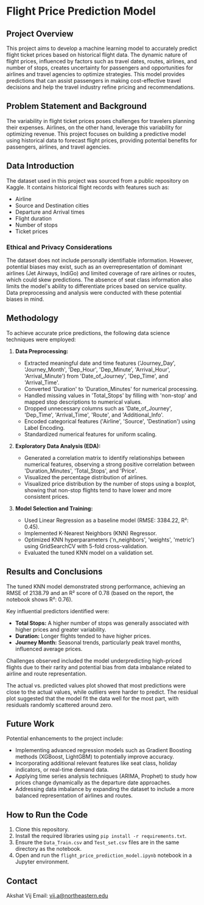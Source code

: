 # Flight Price Prediction Model

## Project Overview

This project aims to develop a machine learning model to accurately predict flight ticket prices based on historical flight data. The dynamic nature of flight prices, influenced by factors such as travel dates, routes, airlines, and number of stops, creates uncertainty for passengers and opportunities for airlines and travel agencies to optimize strategies. This model provides predictions that can assist passengers in making cost-effective travel decisions and help the travel industry refine pricing and recommendations.

## Problem Statement and Background

The variability in flight ticket prices poses challenges for travelers planning their expenses. Airlines, on the other hand, leverage this variability for optimizing revenue. This project focuses on building a predictive model using historical data to forecast flight prices, providing potential benefits for passengers, airlines, and travel agencies.

## Data Introduction

The dataset used in this project was sourced from a public repository on Kaggle. It contains historical flight records with features such as:
* Airline
* Source and Destination cities
* Departure and Arrival times
* Flight duration
* Number of stops
* Ticket prices

### Ethical and Privacy Considerations

The dataset does not include personally identifiable information. However, potential biases may exist, such as an overrepresentation of dominant airlines (Jet Airways, IndiGo) and limited coverage of rare airlines or routes, which could skew predictions. The absence of seat class information also limits the model's ability to differentiate prices based on service quality. Data preprocessing and analysis were conducted with these potential biases in mind.

## Methodology

To achieve accurate price predictions, the following data science techniques were employed:

1.  **Data Preprocessing:**
    * Extracted meaningful date and time features ('Journey\_Day', 'Journey\_Month', 'Dep\_Hour', 'Dep\_Minute', 'Arrival\_Hour', 'Arrival\_Minute') from 'Date\_of\_Journey', 'Dep\_Time', and 'Arrival\_Time'.
    * Converted 'Duration' to 'Duration\_Minutes' for numerical processing.
    * Handled missing values in 'Total\_Stops' by filling with 'non-stop' and mapped stop descriptions to numerical values.
    * Dropped unnecessary columns such as 'Date\_of\_Journey', 'Dep\_Time', 'Arrival\_Time', 'Route', and 'Additional\_Info'.
    * Encoded categorical features ('Airline', 'Source', 'Destination') using Label Encoding.
    * Standardized numerical features for uniform scaling.

2.  **Exploratory Data Analysis (EDA):**
    * Generated a correlation matrix to identify relationships between numerical features, observing a strong positive correlation between 'Duration\_Minutes', 'Total\_Stops', and 'Price'.
    * Visualized the percentage distribution of airlines.
    * Visualized price distribution by the number of stops using a boxplot, showing that non-stop flights tend to have lower and more consistent prices.

3.  **Model Selection and Training:**
    * Used Linear Regression as a baseline model (RMSE: 3384.22, R²: 0.45).
    * Implemented K-Nearest Neighbors (KNN) Regressor.
    * Optimized KNN hyperparameters ('n\_neighbors', 'weights', 'metric') using GridSearchCV with 5-fold cross-validation.
    * Evaluated the tuned KNN model on a validation set.

## Results and Conclusions

The tuned KNN model demonstrated strong performance, achieving an RMSE of 2138.79 and an R² score of 0.78 (based on the report, the notebook shows R²: 0.76).

Key influential predictors identified were:
* **Total Stops:** A higher number of stops was generally associated with higher prices and greater variability.
* **Duration:** Longer flights tended to have higher prices.
* **Journey Month:** Seasonal trends, particularly peak travel months, influenced average prices.

Challenges observed included the model underpredicting high-priced flights due to their rarity and potential bias from data imbalance related to airline and route representation.

The actual vs. predicted values plot showed that most predictions were close to the actual values, while outliers were harder to predict. The residual plot suggested that the model fit the data well for the most part, with residuals randomly scattered around zero.

## Future Work

Potential enhancements to the project include:
* Implementing advanced regression models such as Gradient Boosting methods (XGBoost, LightGBM) to potentially improve accuracy.
* Incorporating additional relevant features like seat class, holiday indicators, or real-time demand data.
* Applying time series analysis techniques (ARIMA, Prophet) to study how prices change dynamically as the departure date approaches.
* Addressing data imbalance by expanding the dataset to include a more balanced representation of airlines and routes.

## How to Run the Code

1.  Clone this repository.
2.  Install the required libraries using `pip install -r requirements.txt`.
3.  Ensure the `Data_Train.csv` and `Test_set.csv` files are in the same directory as the notebook.
4.  Open and run the `flight_price_prediction_model.ipynb` notebook in a Jupyter environment.

## Contact

Akshat Vij
Email: vij.a@northeastern.edu
